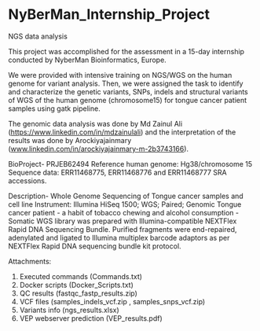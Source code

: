 # NyBerMan_Internship_Project
NGS data analysis

This project was accomplished for the assessment in a 15-day internship conducted by NyberMan Bioinformatics, Europe.

We were provided with intensive training on NGS/WGS on the human genome for variant analysis. Then, we were assigned the task to identify and characterize the genetic variants, SNPs, indels and structural variants of WGS of the human genome (chromosome15) for tongue cancer patient samples using gatk pipeline.

The genomic data analysis was done by Md Zainul Ali (https://www.linkedin.com/in/mdzainulali) and the interpretation of the results was done by Arockiyajainmary (www.linkedin.com/in/arockiyajainmary-m-2b3743166).

BioProject- PRJEB62494
Reference human genome: Hg38/chromosome 15
Sequence data: ERR11468775, ERR11468776 and ERR11468777 SRA accessions.

Description-
Whole Genome Sequencing of Tongue cancer samples and cell line 
Instrument: Illumina HiSeq 1500; WGS; Paired; Genomic
Tongue cancer patient - a habit of tobacco chewing and alcohol consumption - Somatic
WGS library was prepared with Illumina-compatible NEXTFlex Rapid DNA Sequencing Bundle. Purified fragments were end-repaired, adenylated and ligated to Illumina multiplex barcode adaptors as per NEXTFlex Rapid DNA sequencing bundle kit protocol.

Attachments:

1. Executed commands (Commands.txt)
2. Docker scripts (Docker_Scripts.txt)
3. QC results (fastqc_fastp_results.zip)
4. VCF files (samples_indels_vcf.zip , samples_snps_vcf.zip)
5. Variants info (ngs_results.xlsx)
6. VEP webserver prediction (VEP_results.pdf)
